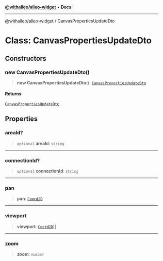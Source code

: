 [**@withalleo/alleo-widget**](../README.md) • **Docs**

***

[@withalleo/alleo-widget](../globals.md) / CanvasPropertiesUpdateDto

# Class: CanvasPropertiesUpdateDto

## Constructors

### new CanvasPropertiesUpdateDto()

> **new CanvasPropertiesUpdateDto**(): [`CanvasPropertiesUpdateDto`](CanvasPropertiesUpdateDto.md)

#### Returns

[`CanvasPropertiesUpdateDto`](CanvasPropertiesUpdateDto.md)

## Properties

### areaId?

> `optional` **areaId**: `string`

***

### connectionId?

> `optional` **connectionId**: `string`

***

### pan

> **pan**: [`Coord2D`](Coord2D.md)

***

### viewport

> **viewport**: [`Coord2D`](Coord2D.md)[]

***

### zoom

> **zoom**: `number`
